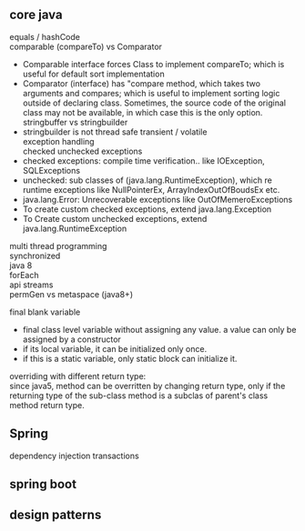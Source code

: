 ## core java
equals / hashCode  
comparable (compareTo) vs Comparator
- Comparable interface forces Class to implement compareTo; which is useful for default sort implementation
- Comparator (interface) has "compare method, which takes two arguments and compares; which is useful to implement sorting logic outside of declaring class. Sometimes, the source code of the original class may not be available, in which case this is the only option. 
stringbuffer vs stringbuilder  
- stringbuilder is not thread safe
transient / volatile  
exception handling  
checked unchecked exceptions   
- checked exceptions: compile time verification.. like IOException, SQLExceptions
- unchecked: sub classes of (java.lang.RuntimeException), which re runtime exceptions like NullPointerEx, ArrayIndexOutOfBoudsEx etc. 
- java.lang.Error: Unrecoverable exceptions like OutOfMemeroExceptions
- To create custom checked exceptions, extend java.lang.Exception
- To Create custom unchecked exceptions, extend java.lang.RuntimeException

multi thread programming  
synchronized  
java 8  
forEach  
api streams  
permGen vs metaspace (java8+)  

final blank variable  
- final class level variable without assigning any value. a value can only be assigned by a constructor  
- if its local variable, it can be initialized only once. 
- if this is a static variable, only static block can initialize it.  


overriding with different return type:  
since java5, method can be overritten by changing return type, only if the returning type of the sub-class method is a subclas of parent's class method return type.  


## Spring
dependency injection
transactions

## spring boot

## design patterns


